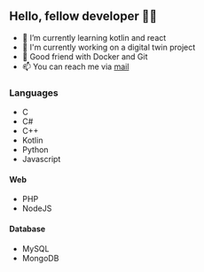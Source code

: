 ## Hello, fellow developer 👋🏼

- 🌱 I’m currently learning kotlin and react
- 🔭 I'm currently working on a digital twin project
- 🐳 Good friend with Docker and Git
- 📫 You can reach me via <a href="mailto:crt.gorican@gmail.com">mail</a>

### Languages
- C
- C#
- C++
- Kotlin
- Python
- Javascript

#### Web
- PHP
- NodeJS

#### Database
- MySQL
- MongoDB

<!--
**cgorican/cgorican** is a ✨ _special_ ✨ repository because its `README.md` (this file) appears on your GitHub profile.

Here are some ideas to get you started:
- 👯 I’m looking to collaborate on ...
- 🤔 I’m looking for help with ...
- 💬 Ask me about ...
- ⚡ Fun fact: ...
-->
